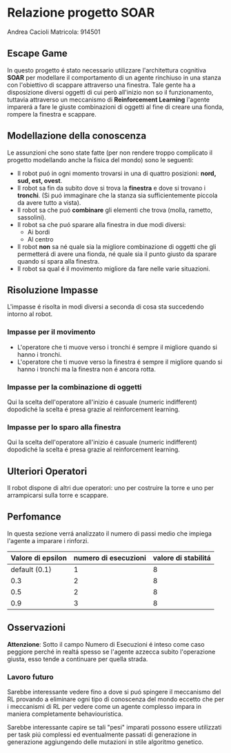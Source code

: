# Relazione progetto SOAR

Andrea Cacioli
Matricola: 914501

## Escape Game

In questo progetto é stato necessario utilizzare l'architettura cognitiva **SOAR** per modellare il comportamento di un agente rinchiuso in una stanza con l'obiettivo di scappare attraverso una finestra. Tale gente ha a disposizione  diversi oggetti di cui però all'inizio non so il funzionamento, tuttavia attraverso un meccanismo di **Reinforcement Learning** l'agente imparerá a fare le giuste combinazioni di oggetti al fine di creare una fionda, rompere la finestra e scappare.

## Modellazione della conoscenza

Le assunzioni che sono state fatte (per non rendere troppo complicato il progetto modellando anche la fisica del mondo) sono le seguenti:

- Il robot puó in ogni momento trovarsi in una di quattro posizioni: **nord, sud, est, ovest**.
- Il robot sa fin da subito dove si trova la **finestra** e dove si trovano i **tronchi**. (Si puó immaginare che la stanza sia sufficientemente piccola da avere tutto a vista).
- Il robot sa che puó **combinare** gli elementi che trova (molla, rametto, sassolini).
- Il robot sa che puó sparare alla finestra in due modi diversi: 
  - Ai bordi
  - Al centro
- Il robot **non** sa né quale sia la migliore combinazione di oggetti che gli permetterá di avere una fionda, né quale sia il punto giusto da sparare quando si spara alla finestra.
- Il robot sa qual é il movimento migliore da fare nelle varie situazioni.

## Risoluzione Impasse

L'impasse é risolta in modi diversi a seconda di cosa sta succedendo intorno al robot.

### Impasse per il movimento

- L'operatore che ti muove verso i tronchi é sempre il migliore quando si hanno i tronchi.
- L'operatore che ti muove verso la finestra é sempre il migliore quando si hanno i tronchi ma la finestra non é ancora rotta.

### Impasse per la combinazione di oggetti

Qui la scelta dell'operatore all'inizio é casuale (numeric indifferent) dopodiché la scelta é presa grazie al reinforcement learning.

### Impasse per lo sparo alla finestra

Qui la scelta dell'operatore all'inizio é casuale (numeric indifferent) dopodiché la scelta é presa grazie al reinforcement learning.

## Ulteriori Operatori

Il robot dispone di altri due operatori: uno per costruire la torre e uno per arrampicarsi sulla torre e scappare.

## Perfomance

In questa sezione verrá analizzato il numero di passi medio che impiega l'agente a imparare i rinforzi.

| Valore di epsilon | numero di esecuzioni | valore di stabilitá |
| ----------------- | -------------------- | ------------------- |
| default (0.1)     | 1                    | 8                   |
| 0.3               | 2                    | 8                   |
| 0.5               | 2                    | 8                   |
| 0.9               | 3                    | 8                   |

## Osservazioni

**Attenzione**: Sotto il campo Numero di Esecuzioni é inteso come caso peggiore perché in realtá spesso se l'agente azzecca subito l'operazione giusta, esso tende a continuare per quella strada.

### Lavoro futuro

Sarebbe interessante vedere fino a dove si puó spingere il meccanismo del RL provando a eliminare ogni tipo di conoscenza del mondo eccetto che per i meccanismi di RL per vedere come un agente complesso impara in maniera completamente behaviouristica.

Sarebbe interessante capire se tali "pesi" imparati possono essere utilizzati per task piú complessi ed eventualmente passati di generazione in generazione aggiungendo delle mutazioni in stile algoritmo genetico.